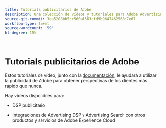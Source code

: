 ```yaml
---
title: Tutorials publicitarios de Adobe
description: Una colección de vídeos y tutoriales para Adobe Advertising.
source-git-commit: 3ea5208bb5cc560a1563cfd9b9647462560d7e67
workflow-type: tm+mt
source-wordcount: '59'
ht-degree: 15%

---
```


# Tutorials publicitarios de Adobe

Estos tutoriales de vídeo, junto con la [documentación](https://experienceleague.adobe.com/docs/advertising-cloud.html), le ayudará a utilizar la publicidad de Adobe para obtener perspectivas de los clientes más rápido que nunca.

Hay vídeos disponibles para:

* DSP publicitario

* Integraciones de Advertising DSP y Advertising Search con otros productos y servicios de Adobe Experience Cloud

<!--
See other -learn tutorials landing pages to get ideas for additional content
-->

